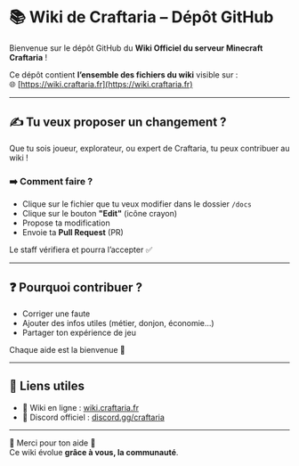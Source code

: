 # 📚 Wiki de Craftaria – Dépôt GitHub

Bienvenue sur le dépôt GitHub du **Wiki Officiel du serveur Minecraft Craftaria** !

Ce dépôt contient **l’ensemble des fichiers du wiki** visible sur :  
🌐 [https://wiki.craftaria.fr](https://wiki.craftaria.fr)

---

## ✍️ Tu veux proposer un changement ?

Que tu sois joueur, explorateur, ou expert de Craftaria, tu peux contribuer au wiki !

### ➡️ Comment faire ?

- Clique sur le fichier que tu veux modifier dans le dossier `/docs`
- Clique sur le bouton **"Edit"** (icône crayon)
- Propose ta modification
- Envoie ta **Pull Request** (PR)

Le staff vérifiera et pourra l’accepter ✅

---

## ❓ Pourquoi contribuer ?

- Corriger une faute
- Ajouter des infos utiles (métier, donjon, économie…)
- Partager ton expérience de jeu

Chaque aide est la bienvenue 🙏

---

## 🔗 Liens utiles

- 📖 Wiki en ligne : [wiki.craftaria.fr](https://wiki.craftaria.fr)
- 💬 Discord officiel : [discord.gg/craftaria](https://discord.gg/craftaria)

---

💚 Merci pour ton aide 💚  
Ce wiki évolue **grâce à vous, la communauté**.
